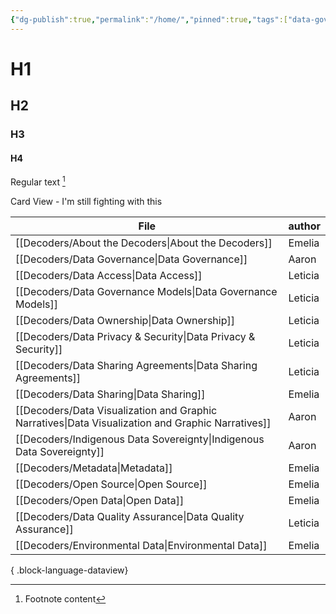 ```yaml
---
{"dg-publish":true,"permalink":"/home/","pinned":true,"tags":["data-governance","gardenEntry","gardenEntry","gardenEntry","gardenEntry"]}
---
```


# H1
## H2
### H3
#### H4

Regular text [^1]

Card View - I'm still fighting with this

| File                                                                                                 | author  |
| ---------------------------------------------------------------------------------------------------- | ------- |
| [[Decoders/About the Decoders\|About the Decoders]]                                               | Emelia  |
| [[Decoders/Data Governance\|Data Governance]]                                                     | Aaron   |
| [[Decoders/Data Access\|Data Access]]                                                             | Leticia |
| [[Decoders/Data Governance Models\|Data Governance Models]]                                       | Leticia |
| [[Decoders/Data Ownership\|Data Ownership]]                                                       | Leticia |
| [[Decoders/Data Privacy & Security\|Data Privacy & Security]]                                     | Leticia |
| [[Decoders/Data Sharing Agreements\|Data Sharing Agreements]]                                     | Leticia |
| [[Decoders/Data Sharing\|Data Sharing]]                                                           | Emelia  |
| [[Decoders/Data Visualization and Graphic Narratives\|Data Visualization and Graphic Narratives]] | Aaron   |
| [[Decoders/Indigenous Data Sovereignty\|Indigenous Data Sovereignty]]                             | Aaron   |
| [[Decoders/Metadata\|Metadata]]                                                                   | Emelia  |
| [[Decoders/Open Source\|Open Source]]                                                             | Emelia  |
| [[Decoders/Open Data\|Open Data]]                                                                 | Emelia  |
| [[Decoders/Data Quality Assurance\|Data Quality Assurance]]                                       | Leticia |
| [[Decoders/Environmental Data\|Environmental Data]]                                               | Emelia  |

{ .block-language-dataview}



[^1]: Footnote content